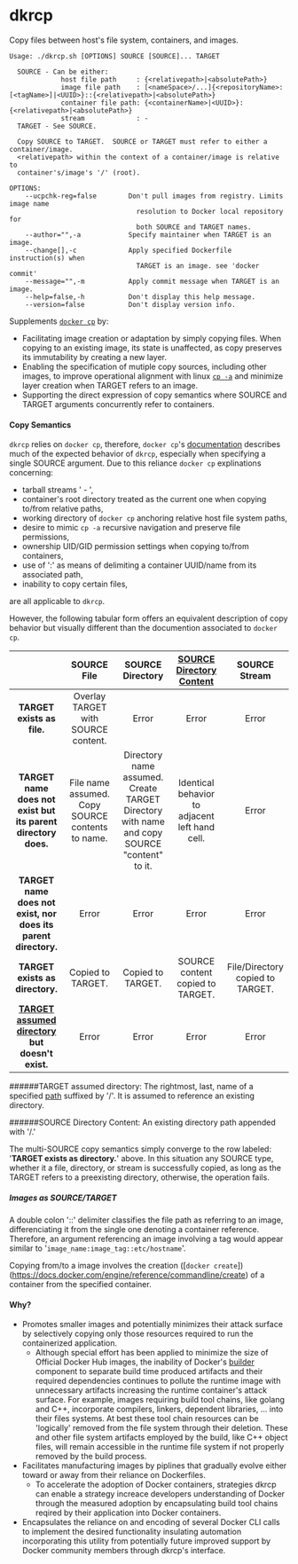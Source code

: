 # dkrcp
Copy files between host's file system, containers, and images.
```
Usage: ./dkrcp.sh [OPTIONS] SOURCE [SOURCE]... TARGET 

  SOURCE - Can be either: 
             host file path     : {<relativepath>|<absolutePath>}
             image file path    : [<nameSpace>/...]{<repositoryName>:[<tagName>]|<UUID>}::{<relativepath>|<absolutePath>}
             container file path: {<containerName>|<UUID>}:{<relativepath>|<absolutePath>}
             stream             : -
  TARGET - See SOURCE.

  Copy SOURCE to TARGET.  SOURCE or TARGET must refer to either a container/image.
  <relativepath> within the context of a container/image is relative to
  container's/image's '/' (root).

OPTIONS:
    --ucpchk-reg=false        Don't pull images from registry. Limits image name
                                resolution to Docker local repository for  
                                both SOURCE and TARGET names.
    --author="",-a            Specify maintainer when TARGET is an image.
    --change[],-c             Apply specified Dockerfile instruction(s) when
                                TARGET is an image. see 'docker commit'
    --message="",-m           Apply commit message when TARGET is an image.
    --help=false,-h           Don't display this help message.
    --version=false           Don't display version info.
```

Supplements [```docker cp```](https://docs.docker.com/engine/reference/commandline/cp/) by:
  * Facilitating image creation or adaptation by simply copying files.  When copying to an existing image, its state is unaffected, as copy preserves its immutability by creating a new layer.
  * Enabling the specification of mutiple copy sources, including other images, to improve operational alignment with linux [```cp -a```](https://en.wikipedia.org/wiki/Cp_%28Unix%29) and minimize layer creation when TARGET refers to an image.
  * Supporting the direct expression of copy semantics where SOURCE and TARGET arguments concurrently refer to containers.
 
#### Copy Semantics
```dkrcp``` relies on ```docker cp```, therefore, ```docker cp```'s [documentation](https://docs.docker.com/engine/reference/commandline/cp/) describes much of the expected behavior of ```dkrcp```, especially when specifying a single SOURCE argument.  Due to this reliance ```docker cp``` explinations concerning:
  * tarball streams ' - ',
  * container's root directory treated as the current one when copying to/from relative paths,
  * working directory of ```docker cp``` anchoring relative host file system paths,
  * desire to mimic ```cp -a``` recursive navigation and preserve file permissions,
  * ownership UID/GID permission settings when copying to/from containers, 
  * use of ':' as means of delimiting a container UUID/name from its associated path,
  * inability to copy certain files,

are all applicable to ```dkrcp```.

However, the following tabular form offers an equivalent description of copy behavior but visually different than the documention associated to ```docker cp```.

|         | SOURCE File  | SOURCE Directory | [SOURCE Directory Content](https://github.com/WhisperingChaos/dkrcp/blob/master/README.md#source-directory-content-an-existing-directory-path-appended-with-) | SOURCE Stream |
| :--:    | :----------: | :---------------:| :---------------: | :-------: |
| **TARGET exists as file.** | Overlay TARGET with SOURCE content. | Error |Error | Error |
| **TARGET name does not exist but its parent directory does.** | File name assumed. Copy SOURCE contents to name.| Directory name assumed. Create TARGET Directory with name and copy SOURCE "content" to it. | Identical behavior to adjacent left hand cell. | Error |
| **TARGET name does not exist, nor does its parent directory.** | Error | Error | Error | Error|
| **TARGET exists as directory.** | Copied to TARGET. | Copied to TARGET. | SOURCE content copied to TARGET. | File/Directory copied to TARGET. |
| **[TARGET assumed directory](https://github.com/WhisperingChaos/dkrcp/blob/master/README.md#target-assumed-directory-the-rightmost-last-name-of-a-specified-path-suffixed-by---it-is-assumed-to-reference-an-existing-directory) but doesn't exist.** | Error | Error | Error | Error |

######TARGET assumed directory: The rightmost, last, name of a specified [path](https://en.wikipedia.org/wiki/Path_%28computing%29) suffixed by '/'.  It is assumed to reference an existing directory.

######SOURCE Directory Content: An existing directory path appended with '/.'

The multi-SOURCE copy semantics simply converge to the row labeled: '**TARGET exists as directory.**' above.  In this situation any SOURCE type, whether it a file, directory, or stream is successfully copied, as long as the TARGET refers to a preexisting directory, otherwise, the operation fails.  

##### Images as SOURCE/TARGET
A double colon '::' delimiter classifies the file path as referring to an image, differenciating it from the single one denoting a container reference.  Therefore, an argument referencing an image involving a tag would appear similar to '```image_name:image_tag::etc/hostname```'.

Copying from/to a image involves the creation ([```docker create```])(https://docs.docker.com/engine/reference/commandline/create) of a container from the specified container.  

#### Why?
  * Promotes smaller images and potentially minimizes their attack surface by selectively copying only those resources required to run the containerized application.
    * Although special effort has been applied to minimize the size of Official Docker Hub images, the inability of Docker's [builder](https://github.com/docker/docker/tree/master/builder) component to separate build time produced artifacts and their required dependencies continues to pollute the runtime image with unnecessary artifacts increasing the runtime container's attack surface.  For example, images requiring build tool chains, like golang and C++, incorporate compilers, linkers, dependent libraries, ... into their files systems.  At best these tool chain resources can be 'logically' removed from the file system through their deletion.  These and other file system artifacts employed by the build, like C++ object files, will remain accessible in the runtime file system if not properly removed by the build process.  
  * Facilitates manufacturing images by piplines that gradually evolve either toward or away from their reliance on Dockerfiles.
    *  To accelerate the adoption of Docker containers, strategies dkrcp can enable a strategy increace developers understanding of Docker through the measured adoption by  encapsulating build tool chains reqired by their application into Docker containers.  
  * Encapsulates the reliance on and encoding of several Docker CLI calls to implement the desired functionality insulating automation incorporating this utility from potentially future improved support by Docker community members through dkrcp's interface.
